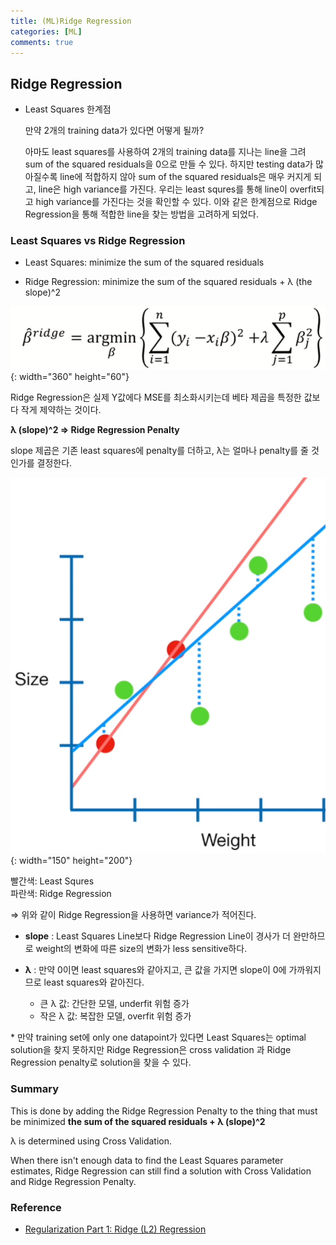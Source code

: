 ```yaml
---
title: (ML)Ridge Regression
categories: [ML]
comments: true
---
```



## Ridge Regression

- Least Squares 한계점

    만약 2개의 training data가 있다면 어떻게 될까?

    아마도 least squares를 사용하여 2개의 training data를 지나는 line을 그려 sum of the squared residuals을 0으로 만들 수 있다. 하지만 testing data가 많아질수록 line에 적합하지 않아 sum of the squared residuals은 매우 커지게 되고, line은 high variance를 가진다. 우리는 least squres를 통해 line이 overfit되고 high variance를 가진다는 것을 확인할 수 있다. 이와 같은 한계점으로 Ridge Regression을 통해 적합한 line을 찾는 방법을 고려하게 되었다.

### Least Squares   vs   Ridge Regression

- Least Squares: minimize the sum of the squared residuals

- Ridge Regression: minimize the sum of the squared residuals + λ (the slope)^2


![Untitled.png](/assets/img/20-10-09/Regularization2/Untitled.png){: width="360" height="60"}

Ridge Regression은 실제 Y값에다 MSE를 최소화시키는데 베타 제곱을 특정한 값보다 작게 제약하는 것이다.

**λ (slope)^2  ⇒ Ridge Regression Penalty**

slope 제곱은 기존 least squares에 penalty를 더하고, λ는 얼마나 penalty를 줄 것인가를 결정한다.

![Untitled%201.png](/assets/img/20-10-09/Regularization2/Untitled%201.png){: width="150" height="200"}

빨간색: Least Squres  
파란색: Ridge Regression

⇒ 위와 같이 Ridge Regression을 사용하면 variance가 적어진다.  




- **slope**
    : Least Squares Line보다 Ridge Regression Line이 경사가 더 완만하므로 weight의 변화에 따른 size의 변화가 less sensitive하다.

- **λ**
    : 만약 0이면 least squares와 같아지고, 큰 값을 가지면 slope이 0에 가까워지므로 least squares와 같아진다.

    - 큰 λ 값: 간단한 모델, underfit 위험 증가
    - 작은 λ 값: 복잡한 모델, overfit 위험 증가


&#42; 만약 training set에 only one datapoint가 있다면 Least Squares는 optimal solution을 찾지 못하지만
Ridge Regression은 cross validation 과 Ridge Regression penalty로 solution을 찾을 수 있다.

### Summary

This is done by adding the Ridge Regression Penalty to the thing that must be minimized
**the sum of the squared residuals + λ (slope)^2**

λ is determined using Cross Validation.

When there isn't enough data to find the Least Squares parameter estimates, 
Ridge Regression can still find a solution with Cross Validation and Ridge Regression Penalty.



### Reference 

- [Regularization Part 1: Ridge (L2) Regression](https://www.youtube.com/watch?v=Q81RR3yKn30)
